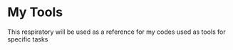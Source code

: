 # My Tools

This respiratory will be used as a reference for my codes used as tools for specific tasks
